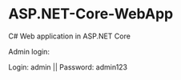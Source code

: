 # ASP.NET-Core-WebApp
C# Web application in ASP.NET Core

Admin login:

Login: admin ||
Password: admin123
